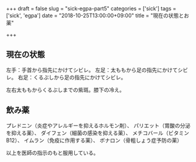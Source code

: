 +++
draft = false
slug = "sick-egpa-part5"
categories = ['sick']
tags = ['sick', 'egpa']
date = "2018-10-25T13:00:00+09:00"
title = "現在の状態とお薬"

+++

## 現在の状態
左手：手首から指先にかけてシビレ。
左足：太ももから足の指先にかけてシビレ。
右足：くるぶしから足の指先にかけてシビレ。

左右太ももからくるぶしまでの紫斑。膝下の冷え。

<!--more-->

## 飲み薬
プレドニン（炎症やアレルギーを抑えるホルモン剤）、
パリエット（胃酸の分泌を抑える薬）、
ダイフェン（細菌の感染を抑える薬）、
メチコバール（ビタミンB12）、
イムラン（免疫に作用する薬）、
ボナロン（骨粗しょう症予防の薬）

以上を医師の指示のもと服用している。

